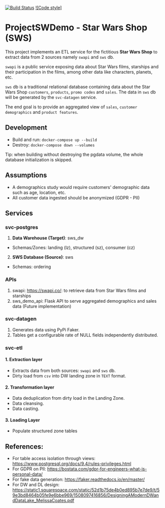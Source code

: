[![Build Status](https://travis-ci.org/rafaelbattesti/poster-kata.svg?branch=master)](https://travis-ci.org/rafaelbattesti/poster-kata)
[![Code style]](https://img.shields.io/badge/code%20style-black-000000.svg)

# ProjectSWDemo - Star Wars Shop (SWS)
This project implements an ETL service for the fictitious **Star Wars Shop** to extract data from 2 sources namely `swapi` and `sws` db. 

`swapi` is a public service exposing data about Star Wars films, starships and their participation in the films, among other data like characters, planets, etc.

`sws` db is a traditional relational database containing data about the Star Wars Shop `customers`, `products`, `promo codes` and `sales`. The data in `sws` db will be generated by the `svc-datagen` service.

The end goal is to provide an aggregated view of `sales`, `customer demographics` and `product features`.

## Development
* Build and run: `docker-compose up --build`
* Destroy: `docker-compose down --volumes`

Tip: when building without destroying the pgdata volume, the whole database initialization is skipped.

## Assumptions
* A demographics study would require customers' demographic data such as age, location, etc.
* All customer data ingested should be anonymized (GDPR - PII)

## Services

### svc-postgres

1. **Data Warehouse (Target)**: sws_dw
* Schemas/Zones: landing (lz), structured (sz), consumer (cz)

2. **SWS Database (Source)**: sws
* Schemas: ordering

### APIs
1. swapi: https://swapi.co/: to retrieve data from Star Wars films and starships
2. sws_demo_api: Flask API to serve aggregated demographics and sales data (Future implementation)

### svc-datagen
1. Generates data using PyPi Faker.
2. Tables get a configurable rate of NULL fields independently distributed.

### svc-etl
#### 1. Extraction layer
* Extracts data from both sources: `swapi` and `sws` db.
* Dirty load from `csv` into DW landing zone in `TEXT` format.

#### 2. Transformation layer
* Data deduplication from dirty load in the Landing Zone.
* Data cleansing.
* Data casting.

#### 3. Loading Layer
* Populate structured zone tables

## References:
* For table access isolation through views: https://www.postgresql.org/docs/9.4/rules-privileges.html
* For GDPR on PII: https://bostata.com/gdpr-for-engineers-what-is-personal-data/
* For fake data generation: https://faker.readthedocs.io/en/master/
* For DW and DL design: https://static1.squarespace.com/static/52d1b75de4b0ed895b7e7de9/t/59e3bd8464b05fe9e6bbe969/1508097416856/DesigningAModernDWandDataLake_MelissaCoates.pdf